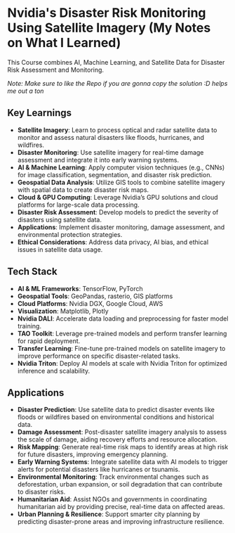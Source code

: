 # Nvidia's Disaster Risk Monitoring Using Satellite Imagery (My Notes on What I Learned)

This Course combines AI, Machine Learning, and Satellite Data for Disaster Risk Assessment and Monitoring.

*Note: Make sure to like the Repo if you are gonna copy the solution :D helps me out a ton*

## Key Learnings

- **Satellite Imagery**: Learn to process optical and radar satellite data to monitor and assess natural disasters like floods, hurricanes, and wildfires.
- **Disaster Monitoring**: Use satellite imagery for real-time damage assessment and integrate it into early warning systems.
- **AI & Machine Learning**: Apply computer vision techniques (e.g., CNNs) for image classification, segmentation, and disaster risk prediction.
- **Geospatial Data Analysis**: Utilize GIS tools to combine satellite imagery with spatial data to create disaster risk maps.
- **Cloud & GPU Computing**: Leverage Nvidia’s GPU solutions and cloud platforms for large-scale data processing.
- **Disaster Risk Assessment**: Develop models to predict the severity of disasters using satellite data.
- **Applications**: Implement disaster monitoring, damage assessment, and environmental protection strategies.
- **Ethical Considerations**: Address data privacy, AI bias, and ethical issues in satellite data usage.

## Tech Stack

- **AI & ML Frameworks**: TensorFlow, PyTorch
- **Geospatial Tools**: GeoPandas, rasterio, GIS platforms
- **Cloud Platforms**: Nvidia DGX, Google Cloud, AWS
- **Visualization**: Matplotlib, Plotly
- **Nvidia DALI**: Accelerate data loading and preprocessing for faster model training.
- **TAO Toolkit**: Leverage pre-trained models and perform transfer learning for rapid deployment.
- **Transfer Learning**: Fine-tune pre-trained models on satellite imagery to improve performance on specific disaster-related tasks.
- **Nvidia Triton**: Deploy AI models at scale with Nvidia Triton for optimized inference and scalability.

## Applications

- **Disaster Prediction**: Use satellite data to predict disaster events like floods or wildfires based on environmental conditions and historical data.
- **Damage Assessment**: Post-disaster satellite imagery analysis to assess the scale of damage, aiding recovery efforts and resource allocation.
- **Risk Mapping**: Generate real-time risk maps to identify areas at high risk for future disasters, improving emergency planning.
- **Early Warning Systems**: Integrate satellite data with AI models to trigger alerts for potential disasters like hurricanes or tsunamis.
- **Environmental Monitoring**: Track environmental changes such as deforestation, urban expansion, or soil degradation that can contribute to disaster risks.
- **Humanitarian Aid**: Assist NGOs and governments in coordinating humanitarian aid by providing precise, real-time data on affected areas.
- **Urban Planning & Resilience**: Support smarter city planning by predicting disaster-prone areas and improving infrastructure resilience.
